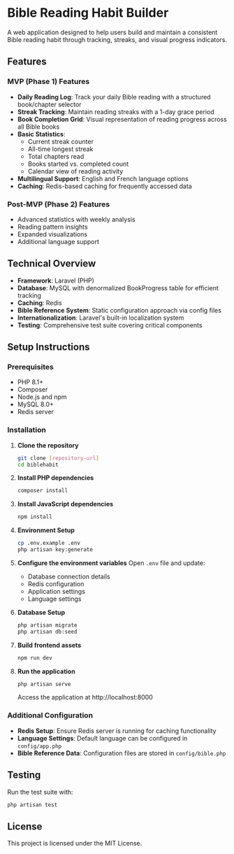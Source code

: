 # Bible Reading Habit Builder

A web application designed to help users build and maintain a consistent Bible reading habit through tracking, streaks, and visual progress indicators.

## Features

### MVP (Phase 1) Features
- **Daily Reading Log**: Track your daily Bible reading with a structured book/chapter selector
- **Streak Tracking**: Maintain reading streaks with a 1-day grace period
- **Book Completion Grid**: Visual representation of reading progress across all Bible books
- **Basic Statistics**: 
  - Current streak counter
  - All-time longest streak
  - Total chapters read
  - Books started vs. completed count
  - Calendar view of reading activity
- **Multilingual Support**: English and French language options
- **Caching**: Redis-based caching for frequently accessed data

### Post-MVP (Phase 2) Features
- Advanced statistics with weekly analysis
- Reading pattern insights
- Expanded visualizations
- Additional language support

## Technical Overview

- **Framework**: Laravel (PHP)
- **Database**: MySQL with denormalized BookProgress table for efficient tracking
- **Caching**: Redis
- **Bible Reference System**: Static configuration approach via config files
- **Internationalization**: Laravel's built-in localization system
- **Testing**: Comprehensive test suite covering critical components

## Setup Instructions

### Prerequisites
- PHP 8.1+
- Composer
- Node.js and npm
- MySQL 8.0+
- Redis server

### Installation

1. **Clone the repository**
   ```bash
   git clone [repository-url]
   cd biblehabit
   ```

2. **Install PHP dependencies**
   ```bash
   composer install
   ```

3. **Install JavaScript dependencies**
   ```bash
   npm install
   ```

4. **Environment Setup**
   ```bash
   cp .env.example .env
   php artisan key:generate
   ```

5. **Configure the environment variables**
   Open `.env` file and update:
   - Database connection details
   - Redis configuration
   - Application settings
   - Language settings

6. **Database Setup**
   ```bash
   php artisan migrate
   php artisan db:seed
   ```

7. **Build frontend assets**
   ```bash
   npm run dev
   ```

8. **Run the application**
   ```bash
   php artisan serve
   ```
   Access the application at http://localhost:8000

### Additional Configuration

- **Redis Setup**: Ensure Redis server is running for caching functionality
- **Language Settings**: Default language can be configured in `config/app.php`
- **Bible Reference Data**: Configuration files are stored in `config/bible.php`

## Testing

Run the test suite with:
```bash
php artisan test
```

## License

This project is licensed under the MIT License.
